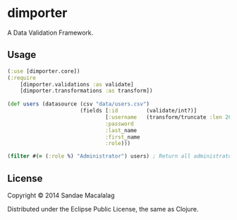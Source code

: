 # dimporter

A Data Validation Framework.

## Usage

```clojure
(:use [dimporter.core])
(:require 
	[dimporter.validations :as validate]
	[dimporter.transformations :as transform])
			
(def users (datasource (csv "data/users.csv")
                       (fields [:id 		(validate/int?)]
                               [:username 	(transform/truncate :len 20)]
                               :password 
                               :last_name
                               :first_name
                               :role)))

(filter #(= (:role %) "Administrator") users) ; Return all administrators in the data
```

## License

Copyright © 2014 Sandae Macalalag

Distributed under the Eclipse Public License, the same as Clojure.
